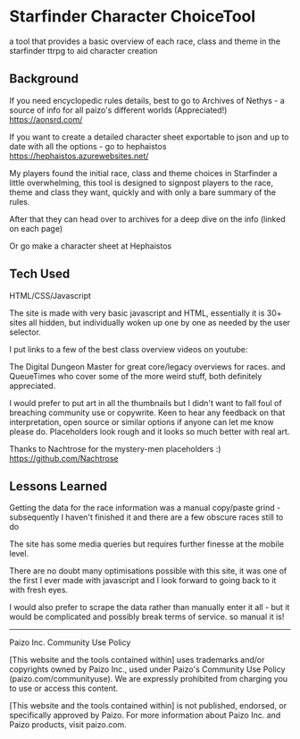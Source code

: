 # Starfinder Character ChoiceTool

a tool that provides a basic overview of each race, class and theme in the starfinder ttrpg to aid character creation

## Background

If you need encyclopedic rules details, best to go to Archives of Nethys - a source of info for all paizo's different worlds (Appreciated!)
https://aonsrd.com/

If you want to create a detailed character sheet exportable to json and up to date with all the options - go to hephaistos 
https://hephaistos.azurewebsites.net/

My players found the initial race, class and theme choices in Starfinder a little overwhelming, 
this tool is designed to signpost players to the race, theme and class they want, 
quickly and with only a bare summary of the rules.

After that they can head over to archives for a deep dive on the info (linked on each page)

Or go make a character sheet at Hephaistos

## Tech Used

HTML/CSS/Javascript

The site is made with very basic javascript and HTML, essentially it is 30+ sites all hidden, but individually woken up
one by one as needed by the user selector.

I put links to a few of the best class overview videos on youtube:

The Digital Dungeon Master for great core/legacy overviews for races.
and QueueTimes who cover some of the more weird stuff, both definitely appreciated.

I would prefer to put art in all the thumbnails but I didn't want to fall foul of breaching community use or copywrite.
Keen to hear any feedback on that interpretation, open source or similar options if anyone can let me know please do.
Placeholders look rough and it looks so much better with real art.

Thanks to Nachtrose for the mystery-men placeholders :) https://github.com/Nachtrose

## Lessons Learned 

Getting the data for the race information was a manual copy/paste grind - subsequently I haven't finished it and there are a few obscure races still to do

The site has some media queries but requires further finesse at the mobile level. 

There are no doubt many optimisations possible with this site, it was one of the first I ever made with javascript and I look forward to going back to it with fresh eyes.

I would also prefer to scrape the data rather than manually enter it all - but it would be complicated and possibly break terms of service. so manual it is!

_________________________________________________________________________________________________________________________


Paizo Inc. Community Use Policy

[This website and the tools contained within] uses trademarks and/or copyrights owned by Paizo Inc., used under Paizo's Community Use Policy (paizo.com/communityuse). We are expressly prohibited from charging you to use or access this content.

[This website and the tools contained within] is not published, endorsed, or specifically approved by Paizo. For more information about Paizo Inc. and Paizo products, visit paizo.com.
